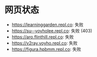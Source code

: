 # 网页状态
- https://learninggarden.repl.co: 失败
- https://su--yoyholee.repl.co: 失败 (403)
- https://aro.flinthill.repl.co: 失败
- https://v2ray.yoyho.repl.co: 失败
- https://figura.hpbmm.repl.co: 失败
